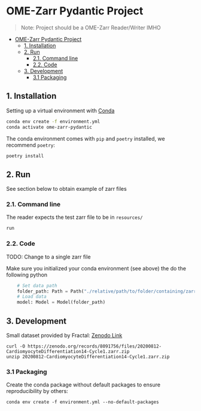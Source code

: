 # OME-Zarr Pydantic Project

> Note: Project should be a OME-Zarr Reader/Writer IMHO

<!-- TOC tocDepth:2..6 chapterDepth:2..6 -->

- [OME-Zarr Pydantic Project](#ome-zarr-pydantic-project)
  - [1. Installation](#1-installation)
  - [2. Run](#2-run)
    - [2.1. Command line](#21-command-line)
    - [2.2. Code](#22-code)
  - [3. Development](#3-development)
    - [3.1 Packaging](#31-packaging)

<!-- /TOC -->
## 1. Installation
Setting up a virtual environment with [Conda](https://docs.conda.io/en/latest/)

```bash
conda env create -f environment.yml
conda activate ome-zarr-pydantic
```

The conda environment comes with `pip` and `poetry` installed, we recommend `poetry`:

```bash
poetry install
```

## 2. Run
See section below to obtain example of zarr files

### 2.1. Command line
The reader expects the test zarr file to be in `resources/` 
```bash
run
```

### 2.2. Code
TODO: Change to a single zarr file

Make sure you initialized your conda environment (see above) the do the following python

```Python
    # Set data path
    folder_path: Path = Path("./relative/path/to/folder/containing/zarr/files/")
    # Load data
    model: Model = Model(folder_path)
```

## 3. Development
Small dataset provided by Fractal: [Zenodo Link](https://zenodo.org/records/8091756)

```
curl -O https://zenodo.org/records/8091756/files/20200812-CardiomyocyteDifferentiation14-Cycle1.zarr.zip
unzip 20200812-CardiomyocyteDifferentiation14-Cycle1.zarr.zip
```

### 3.1 Packaging
Create the conda package without default packages to ensure reproducibility by others:
```
conda env create -f environment.yml --no-default-packages
```